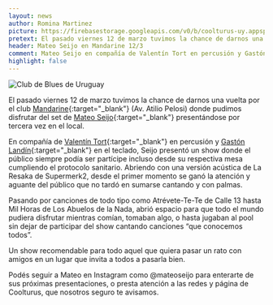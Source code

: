 ```yaml
---
layout: news
author: Romina Martinez
picture: https://firebasestorage.googleapis.com/v0/b/coolturus-uy.appspot.com/o/news%2Fmateoseijo.jpeg?alt=media&token=959f112a-92cd-4263-9eac-21061d8a6641
pretext: El pasado viernes 12 de marzo tuvimos la chance de darnos una vuelta por el club Mandarine (Av. Atilio Pelosi) donde pudimos disfrutar del set de Mateo Seijo presentándose por tercera vez en el local.
header: Mateo Seijo en Mandarine 12/3
comment: Mateo Seijo en compañía de Valentín Tort en percusión y Gastón Landín en el teclado dando su show en Mandarine.
highlight: false
---
```

<div class="image-box">
<img src="https://firebasestorage.googleapis.com/v0/b/coolturus-uy.appspot.com/o/news%2Fmateoseijo.jpeg?alt=media&token=959f112a-92cd-4263-9eac-21061d8a6641" alt="Club de Blues de Uruguay"></div>

El pasado viernes 12 de marzo tuvimos la chance de darnos una vuelta por el club [Mandarine](https://www.instagram.com/mandarineclub.uy/){:target="_blank"} (Av. Atilio Pelosi) donde pudimos disfrutar del set de [Mateo Seijo](https://www.instagram.com/mateoseijo/){:target="_blank"} presentándose por tercera vez en el local.
 
En compañía de [Valentín Tort](https://www.instagram.com/valentintort/){:target="_blank"} en percusión y [Gastón Landín](https://instagram.com/gastonlandinanglet){:target="_blank"} en el teclado, Seijo presentó un show donde el público siempre podía ser partícipe incluso desde su respectiva mesa cumpliendo el protocolo sanitario. Abriendo con una versión acústica de La Resaka de Supermerk2, desde el primer momento se ganó la atención y aguante del público que no tardó en sumarse cantando y con palmas.

Pasando por canciones de todo tipo como Atrévete-Te-Te de Calle 13 hasta Mil Horas de Los Abuelos de la Nada, abrió espacio para que todo el mundo pudiera disfrutar mientras comían, tomaban algo, o hasta jugaban al pool sin dejar de participar del show cantando canciones “que conocemos todos”.

Un show recomendable para todo aquel que quiera pasar un rato con amigos en un lugar que invita a todos a pasarla bien.

Podés seguir a Mateo en Instagram como @mateoseijo para enterarte de sus próximas presentaciones, o presta atención a las redes y página de Coolturus, que nosotros seguro te avisamos.
